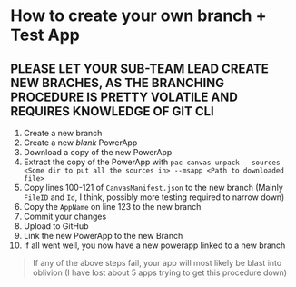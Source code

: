 # How to create your own branch + Test App
## PLEASE LET YOUR SUB-TEAM LEAD CREATE NEW BRACHES, AS THE BRANCHING PROCEDURE IS PRETTY VOLATILE AND REQUIRES KNOWLEDGE OF GIT CLI
1. Create a new branch
2. Create a new *blank* PowerApp
3. Download a copy of the new PowerApp
4. Extract the copy of the PowerApp with `pac canvas unpack --sources <Some dir to put all the sources in> --msapp <Path to downloaded file>`
5. Copy lines 100-121 of `CanvasManifest.json` to the new branch (Mainly `FileID` and `Id`, I think, possibly more testing required to narrow down)
6. Copy the `AppName` on line 123 to the new branch
7. Commit your changes
8. Upload to GitHub
9. Link the new PowerApp to the new Branch
10. If all went well, you now have a new powerapp linked to a new branch

> If any of the above steps fail, your app will most likely be blast into oblivion (I have lost about 5 apps trying to get this procedure down)